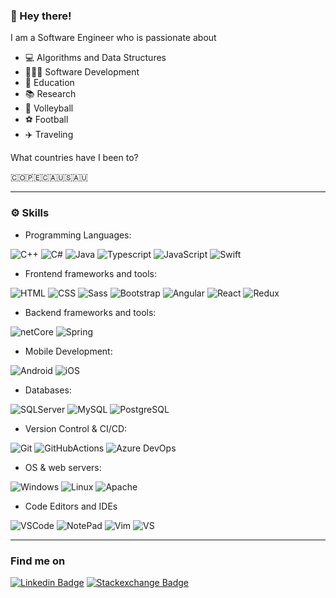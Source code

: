 
### 👋 Hey there!

I am a Software Engineer who is passionate about

- 💻 Algorithms and Data Structures
- 👨🏻‍💻 Software Development
- 🏫 Education
- 📚 Research
- 🏐 Volleyball
- ⚽ Football
- ✈️ Traveling

What countries have I been to?

🇨🇴🇵🇪🇨🇦🇺🇸🇦🇺

---

### ⚙️ Skills

- Programming Languages:

![C++](https://img.shields.io/badge/-C?style=flat-square&logo=c%2B%2B&logoColor=blue&color=rgba(0,0,0,0)&label=C%2B%2B&labelColor=rgba(0,0,0,0.0))
![C#](https://img.shields.io/badge/-C?style=flat-square&logo=c-Sharp&logoColor=purple&color=rgba(0,0,0,0)&label=C%23&labelColor=rgba(0,0,0,0.0))
![Java](https://img.shields.io/badge/-Java?style=flat-square&logo=java&logoColor=f8981d&color=rgba(0,0,0,0)&label=Java&labelColor=rgba(0,0,0,0.0))
![Typescript](https://img.shields.io/badge/-Typescript?style=flat-square&logo=typescript&logoColor=blue&color=rgba(0,0,0,0)&label=Typescript&labelColor=rgba(0,0,0,0.0))
![JavaScript](https://img.shields.io/badge/-JavaScript?style=flat-square&logo=javascript&color=rgba(0,0,0,0)&label=Javascript&labelColor=rgba(0,0,0,0.0))
![Swift](https://img.shields.io/badge/-Swift?style=flat-square&logo=Swift&color=rgba(0,0,0,0)&label=Swift&labelColor=rgba(0,0,0,0.0))

- Frontend frameworks and tools:

![HTML](https://img.shields.io/badge/-HTML?style=flat-square&logo=html5&color=rgba(0,0,0,0)&label=HTML5&labelColor=rgba(0,0,0,0.0))
![CSS](https://img.shields.io/badge/-CSS?style=flat-square&logo=css3&logoColor=1572b6&color=rgba(0,0,0,0)&label=CSS3&labelColor=rgba(0,0,0,0.0))
![Sass](https://img.shields.io/badge/-Sass?style=flat-square&logo=Sass&logoColor=CC6699&color=rgba(0,0,0,0)&label=Sass&labelColor=rgba(0,0,0,0.0))
![Bootstrap](https://img.shields.io/badge/-Bootstrap?style=flat-square&logo=bootstrap&color=rgba(0,0,0,0)&label=Bootstrap&labelColor=rgba(0,0,0,0.0))
![Angular](https://img.shields.io/badge/-Angular?style=flat-square&logo=angular&logoColor=DD0031&color=rgba(0,0,0,0)&label=Angular&labelColor=rgba(0,0,0,0.0))
![React](https://img.shields.io/badge/-React?style=flat-square&logo=react&color=rgba(0,0,0,0)&label=React&labelColor=rgba(0,0,0,0.0))
![Redux](https://img.shields.io/badge/-Redux?style=flat-square&logo=redux&color=rgba(0,0,0,0)&label=Redux&labelColor=rgba(0,0,0,0.0))

- Backend frameworks and tools:

![netCore](https://img.shields.io/badge/-ASP_NET?style=flat-square&logo=microsoft&logoColor=purple&color=rgba(0,0,0,0)&label=Net%20Core&labelColor=rgba(0,0,0,0.0))
![Spring](https://img.shields.io/badge/-Spring?style=flat-square&logo=spring&color=rgba(0,0,0,0)&label=Spring&labelColor=rgba(0,0,0,0.0))

- Mobile Development:

![Android](https://img.shields.io/badge/-Android?style=flat-square&logo=android&color=rgba(0,0,0,0)&label=Android&labelColor=rgba(0,0,0,0.0))
![iOS](https://img.shields.io/badge/-iOS?style=flat-square&logo=apple&color=rgba(0,0,0,0)&label=iOS&labelColor=rgba(0,0,0,0.0))

- Databases:

![SQLServer](https://img.shields.io/badge/-microsfotsqlserver?style=flat-square&logo=Microsoft-Sql-Server&logoColor=red&label=SQL%20Server&labelColor=rgba(0,0,0,0)&color=rgba(0,0,0,0))
![MySQL](https://img.shields.io/badge/-MySQL?style=flat-square&logo=mysql&color=rgba(0,0,0,0)&label=MySQL&labelColor=rgba(0,0,0,0.0))
![PostgreSQL](https://img.shields.io/badge/-postgresql?style=flat-square&logo=postgresql&color=rgba(0,0,0,0)&label=PostgreSQL&labelColor=rgba(0,0,0,0.0))

- Version Control & CI/CD:

![Git](https://img.shields.io/badge/-git?style=flat-square&logo=git&color=rgba(0,0,0,0)&label=Git&labelColor=rgba(0,0,0,0.0))
![GitHubActions](https://img.shields.io/badge/-githubactions?style=flat-square&logo=github-actions&color=rgba(0,0,0,0)&label=GitHub%20Actions&labelColor=rgba(0,0,0,0.0))
![Azure DevOps](https://img.shields.io/badge/-azureDevOps?style=flat-square&logo=Azure-DevOps&&logoColor=0078d7&color=rgba(0,0,0,0)&label=Azure%20DevOps&labelColor=rgba(0,0,0,0.0))

- OS & web servers:

![Windows](https://img.shields.io/badge/-windows?style=flat-square&logo=windows&logoColor=blue&color=rgba(0,0,0,0)&label=Windows&labelColor=rgba(0,0,0,0.0))
![Linux](https://img.shields.io/badge/-linux?style=flat-square&logo=linux&color=rgba(0,0,0,0)&label=Linux&labelColor=rgba(0,0,0,0.0))
![Apache](https://img.shields.io/badge/-apache?style=flat-square&logo=apache&logoColor=D22128&color=rgba(0,0,0,0)&label=Apache&labelColor=rgba(0,0,0,0.0))

- Code Editors and IDEs

![VSCode](https://img.shields.io/badge/-vscode?style=flat-square&logo=Visual-Studio-Code&logoColor=007acc&color=rgba(0,0,0,0)&label=VSCode&labelColor=rgba(0,0,0,0.0))
![NotePad](https://img.shields.io/badge/-notepaad?style=flat-square&logo=Notepad%2B%2B&logoColor=90E59A&color=rgba(0,0,0,0)&label=Notepad%2B%2B&labelColor=rgba(0,0,0,0.0))
![Vim](https://img.shields.io/badge/-vim?style=flat-square&logo=Vim&logoColor=019733&color=rgba(0,0,0,0)&label=Vim&labelColor=rgba(0,0,0,0.0))
![VS](https://img.shields.io/badge/-vs?style=flat-square&logo=Visual-Studio&logoColor=5C2D91&color=rgba(0,0,0,0)&label=VS&labelColor=rgba(0,0,0,0.0))

---

### Find me on

[![Linkedin Badge](https://img.shields.io/badge/-jhonrayo-blue?style=flat-square&logo=Linkedin&logoColor=white&link=https://www.linkedin.com/in/jhon-rayo/)](https://www.linkedin.com/in/jhon-rayo/)
[![Stackexchange Badge](https://img.shields.io/badge/-jhonrayo-white?style=flat-square&logo=Stackexchange&link=https://stackexchange.com/users/17591418/jhonrayo99/)](https://stackexchange.com/users/17591418/jhonrayo99/)
